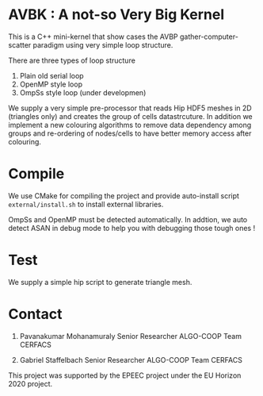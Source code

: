 AVBK : A not-so Very Big Kernel
================================

This is a C++ mini-kernel that show cases the AVBP 
gather-computer-scatter paradigm using very simple
loop structure.

There are three types of loop structure

1) Plain old serial loop
2) OpenMP style loop
3) OmpSs style loop (under developmen)

We supply a very simple pre-processor that reads Hip
HDF5 meshes in 2D (triangles only) and creates the
group of cells datastrcuture. In addition we implement
a new colouring algorithms to remove data dependency
among groups and re-ordering of nodes/cells to have
better memory access after colouring.

Compile
=======

We use CMake for compiling the project and provide auto-install
script `external/install.sh` to install external libraries.

OmpSs and OpenMP must be detected automatically. In addtion,
we auto detect ASAN in debug mode to help you with debugging
those tough ones !


Test
====

We supply a simple hip script to generate triangle mesh.

Contact
=======

1) Pavanakumar Mohanamuraly
   Senior Researcher
   ALGO-COOP Team
   CERFACS

2) Gabriel Staffelbach
   Senior Researcher
   ALGO-COOP Team
   CERFACS

This project was supported by the EPEEC project under the EU Horizon 2020 project.


